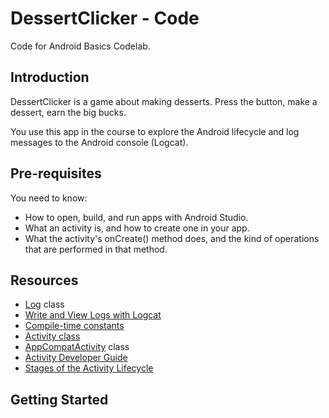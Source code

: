 DessertClicker - Code
=====================

Code for Android Basics Codelab.

Introduction
------------

DessertClicker is a game about making desserts. Press the button, make a dessert,
earn the big bucks.

You use this app in the course to explore the Android lifecycle and log messages to
the Android console (Logcat).

Pre-requisites
--------------

You need to know:
- How to open, build, and run apps with Android Studio.
- What an activity is, and how to create one in your app.
- What the activity's onCreate() method does, and the kind of operations
  that are performed in that method.

Resources
--------------

- [Log](https://developer.android.com/reference/android/util/Log) class
- [Write and View Logs with Logcat](https://developer.android.com/studio/debug/am-logcat)
- [Compile-time constants](https://kotlinlang.org/docs/reference/properties.html#compile-time-constants)
- [Activity class](https://developer.android.com/reference/android/app/Activity.html)
- [AppCompatActivity](https://developer.android.com/reference/androidx/appcompat/app/AppCompatActivity) class
- [Activity Developer Guide](https://developer.android.com/guide/components/activities/intro-activities#kotlin)
- [Stages of the Activity Lifecycle](https://developer.android.com/codelabs/basic-android-kotlin-training-activity-lifecycle?continue=https%3A%2F%2Fdeveloper.android.com%2Fcourses%2Fpathways%2Fandroid-basics-kotlin-unit-3-pathway-1%23codelab-https%3A%2F%2Fdeveloper.android.com%2Fcodelabs%2Fbasic-android-kotlin-training-activity-lifecycle)

Getting Started
---------------

